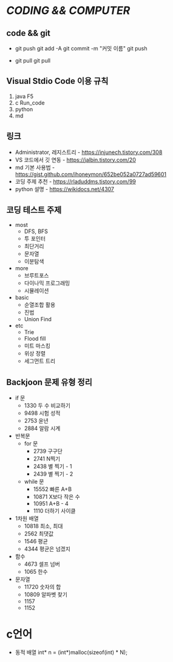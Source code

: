 *CODING && COMPUTER*
==================

## code && git

* git push
    git add -A
    git commit -m "커밋 이름"
    git push

* git pull
    git pull

## Visual Stdio Code 이용 규칙

1. java     F5
2. c        Run_code
3. python
4. md

## 링크

* Administrator, 레지스트리 - https://injunech.tistory.com/308
* VS 코드에서 깃 연동 - https://jalbin.tistory.com/20
* md 기본 사용법 - https://gist.github.com/ihoneymon/652be052a0727ad59601
* 코딩 주제 추천 - https://rladuddms.tistory.com/99
* python 설명 - https://wikidocs.net/4307

## 코딩 테스트 주제

* most
    * DFS, BFS
    * 투 포인터
    * 최단거리
    * 문자열
    * 이분탐색
* more
    * 브루트포스
    * 다이나믹 프로그래밍
    * 시뮬레이션
* basic
    * 순열조합 활용
    * 진법
    * Union Find
* etc
    * Trie
    * Flood fill
    * 미트 마스킹
    * 위상 정렬
    * 세그먼트 트리

## Backjoon 문제 유형 정리

* if 문
    * 1330  두 수 비교하기
    * 9498  시험 성적
    * 2753  윤년
    * 2884  알람 시계
* 반복문
    * for 문
        * 2739  구구단
        * 2741  N찍기
        * 2438  별 찍기 - 1
        * 2439  별 찍기 - 2
    * while 문
        * 15552 빠른 A+B
        * 10871 X보다 작은 수
        * 10951 A+B - 4
        * 1110  더하기 사이클
* 1차원 배열
    * 10818 최소, 최대
    * 2562  최댓값
    * 1546  평균
    * 4344  평균은 넘겠지
* 함수
    * 4673  셀프 넘버
    * 1065  한수
*  문자열
    * 11720 숫자의 합
    * 10809 알파벳 찾기
    * 1157  
    * 1152  

# c언어

- 동적 배열
int* n = (int*)malloc(sizeof(int) * N);
